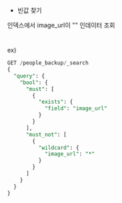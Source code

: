 - 빈값 찾기 

인덱스에서 image_url이 "" 인데이터 조회
#
ex) 
```sql
GET /people_backup/_search
{
  "query": {
    "bool": {
      "must": [
        {
          "exists": {
            "field": "image_url"
          }
        }
      ],
      "must_not": [
        {
          "wildcard": {
            "image_url": "*"
          }
        }
      ]
    }
  }
}
```